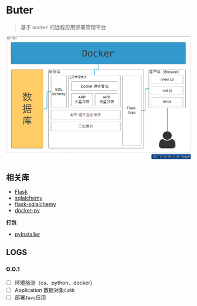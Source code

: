 # Buter
> 基于 `Docker`  的远程应用部署管理平台

![structure](docs/images/structure.png)

## 相关库

* [Flask](https://github.com/pallets/flask)
* [sqlalchemy](https://github.com/zzzeek/sqlalchemy)
* [flask-sqlalchemy](https://github.com/mitsuhiko/flask-sqlalchemy)
* [docker-py](https://github.com/docker/docker-py)

**打包**

* [pyInstaller](http://www.pyinstaller.org)

## LOGS

### 0.0.1

- [ ] 环境检测（os、python、docker）
- [ ] Application 数据对象`CURD`
- [ ] 部署`Java`应用